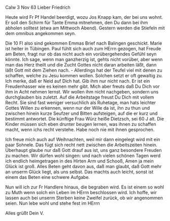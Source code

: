  Calw 3 Nov 63
Lieber Friedrich

Heute wird Fr Pf Handel beerdigt, wozu Jos Knapp kam, der bei uns wohnt. Er soll den Schirm für Tante Emma mitnehmen, den Du dann bei ihm abholen solltest (etwa am Mittwoch Abend). Gestern werden die Stiefeln mit dem omnibus angekommen seyn.

Die 10 Fl also sind gekommen Emmas Brief nach Balingen geschickt. Marie ist heiter in Tübingen. Paul fühlt sich auch zum HErrn gezogen, hat Freude am Beten, fragt nur ob das nicht auch ein vorübergehendes Gefühl seyn könnte. Ich sage, wenn man ganzherzig ist, gehts nicht vorüber, aber wenn man das Herz theilt und die Zucht Gottes nicht daran arbeiten läßt, dann läßt Gott mit dem Ziehen nach. - Allerdings hat der Teufel viel mit denen zu schaffen, welche zu Jesu kommen wollen. Solchen setzt er oft gewaltig zu. Ich merke, daß er Neid auf Dich hat. Gib ihm nur nicht nach. Er ist ein Freudenhasser wie es keinen mehr gibt. Mich aber freuts daß Du Dich vor ihm in Acht nehmen lernst. Wir wollen ihm nicht nachgeben, sondern uns durchglauben bis zuletzt. Auf die Arbeitstage freust Du Dich mit vollem Recht. Sie sind fast weniger versuchlich als Ruhetage, man hats leichter Gottes Willen zu erkennen, wenn nur der Wille da ist, ihn zu thun und zwischen hinein kurze Seufzer und Bitten aufsteigen, auf die er kurz und bestimmt antwortet. Die künftige Frau Würz heiße Dietzsch, sei 60 J alt. Die Kinder müssen sich eben drunter beugen lernen, was ihnen zu schaffen macht, wenn ichs recht verstehe. Habe noch nie mit ihnen gesprochen.

Ich freue mich auch auf Weihnachten, weil mir dann eingelegt wird mit ein paar Sohnele. Das fügt sich recht nett zwischen die Arbeitszeiten hinein. Überhaupt glaube nur daß Gott drauf aus ist, uns ganz besondere Freuden zu machen. Wir dürfen wohl singen: und nach vielen schönen Tagen werd ich endlich heimgetragen in des Hirten Arm und Schooß, Amen ja mein Glück ist groß. Alles Beten geht davon aus, daß man glaubt, daß Gott mehr an unserm Glück liegt, als uns selbst. Das machts auch leicht, sonst ist einem das Beten eine schwere Aufgabe.

Nun will ich zur Fr Handlere hinaus, die begraben wird. Es ist einem so wohl zu Muth wenn solch ein Leben im HErrn beschlossen wird. Ich hoffe, wir lassen auch bei unserm Sterben keine Zweifel zurück, ob wir angenommen seien. Nun lebe wohl und stehe fest im HErrn

 Alles grüßt
 Dein V.

